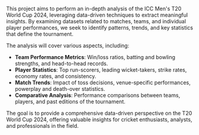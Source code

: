 This project aims to perform an in-depth analysis of the ICC Men's T20 World Cup 2024, leveraging data-driven techniques to extract meaningful insights. By examining datasets related to matches, teams, and individual player performances, we seek to identify patterns, trends, and key statistics that define the tournament.  

The analysis will cover various aspects, including:  
- **Team Performance Metrics**: Win/loss ratios, batting and bowling strengths, and head-to-head records.  
- **Player Statistics**: Top run-scorers, leading wicket-takers, strike rates, economy rates, and consistency.  
- **Match Trends**: Impact of toss decisions, venue-specific performances, powerplay and death-over statistics.  
- **Comparative Analysis**: Performance comparisons between teams, players, and past editions of the tournament.  

The goal is to provide a comprehensive data-driven perspective on the T20 World Cup 2024, offering valuable insights for cricket enthusiasts, analysts, and professionals in the field.
